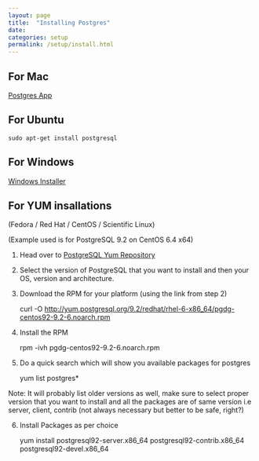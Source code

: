 ```yaml
---
layout: page
title:  "Installing Postgres"
date:
categories: setup
permalink: /setup/install.html
---
```


For Mac
-------

[Postgres App](http://www.postgresapp.com)

For Ubuntu
----------

    sudo apt-get install postgresql

For Windows
-----------

[Windows Installer](http://www.enterprisedb.com/products-services-training/pgdownload#windows)

For YUM insallations
-------------------- 
(Fedora / Red Hat / CentOS / Scientific Linux)


(Example used is for PostgreSQL 9.2 on CentOS 6.4 x64)

1.  Head over to [PostgreSQL Yum Repository](http://yum.postgresql.org/)
2.  Select the version of PostgreSQL that you want to install and then your OS, version and architecture.
3.  Download the RPM for your platform (using the link from step 2)

    curl -O http://yum.postgresql.org/9.2/redhat/rhel-6-x86_64/pgdg-centos92-9.2-6.noarch.rpm

4.  Install the RPM

    rpm -ivh pgdg-centos92-9.2-6.noarch.rpm

5.  Do a quick search which will show you available packages for postgres

    yum list postgres*

Note: It will probably list older versions as well, make sure to select proper version that you want to install and all the packages are of same version i.e server, client, contrib (not always necessary but better to be safe, right?)

6.  Install Packages as per choice

    yum install postgresql92-server.x86_64 postgresql92-contrib.x86_64 postgresql92-devel.x86_64
